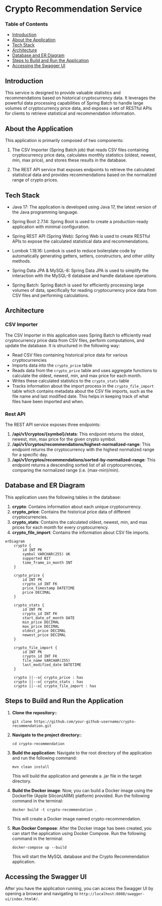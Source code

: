 # Crypto Recommendation Service

### Table of Contents
- [Introduction](#introduction)
- [About the Application](#about-the-application)
- [Tech Stack](#tech-stack)
- [Architecture](#architecture)
- [Database and ER Diagram](#database-and-er-diagram)
- [Steps to Build and Run the Application](#steps-to-build-and-run-the-application)
- [Accessing the Swagger UI](#accessing-the-swagger-ui)

## Introduction

This service is designed to provide valuable statistics and recommendations based on historical cryptocurrency data. It leverages the powerful data processing capabilities of Spring Batch to handle large volumes of cryptocurrency price data, and exposes a set of RESTful APIs for clients to retrieve statistical and recommendation information.

## About the Application

This application is primarily composed of two components:

1. The CSV Importer (Spring Batch job) that reads CSV files containing cryptocurrency price data, calculates monthly statistics (oldest, newest, min, max price), and stores these results in the database.

2. The REST API service that exposes endpoints to retrieve the calculated statistical data and provides recommendations based on the normalized range of crypto prices.

## Tech Stack

- Java 17: The application is developed using Java 17, the latest version of the Java programming language.

- Spring Boot 2.7.14: Spring Boot is used to create a production-ready application with minimal configuration.

- Spring REST API (Spring Web): Spring Web is used to create RESTful APIs to expose the calculated statistical data and recommendations.

- Lombok 1.18.16: Lombok is used to reduce boilerplate code by automatically generating getters, setters, constructors, and other utility methods.

- Spring Data JPA & MySQL-8: Spring Data JPA is used to simplify the interaction with the MySQL-8 database and handle database operations.

- Spring Batch: Spring Batch is used for efficiently processing large volumes of data, specifically for reading cryptocurrency price data from CSV files and performing calculations.

## Architecture

### CSV Importer

The CSV Importer in this application uses Spring Batch to efficiently read cryptocurrency price data from CSV files, perform computations, and update the database. It is structured in the following way:

- Read CSV files containing historical price data for various cryptocurrencies
- Imports data into the `crypto_price` table
- Reads data from the `crypto_price` table and uses aggregate functions to calculate the oldest, newest, min, and max price for each month.
- Writes these calculated statistics to the `crypto_stats` table
- Tracks information about the import process in the `crypto_file_import` table which contains metadata about the CSV file imports, such as the file name and last modified date. This helps in keeping track of what files have been imported and when.

### Rest API

The REST API service exposes three endpoints:

1. **/api/v1/cryptos/{symbol}/stats**: This endpoint returns the oldest, newest, min, max price for the given crypto symbol.
2. **/api/v1/cryptos/recommendations/highest-normalized-range**: This endpoint returns the cryptocurrency with the highest normalized range for a specific day.
3. **/api/v1/cryptos/recommendations/sorted-by-normalized-range**: This endpoint returns a descending sorted list of all cryptocurrencies, comparing the normalized range (i.e. (max-min)/min).

## Database and ER Diagram

This application uses the following tables in the database:

1. **crypto**: Contains information about each unique cryptocurrency.
2. **crypto_price**: Contains the historical price data of different cryptocurrencies.
3. **crypto_stats**: Contains the calculated oldest, newest, min, and max prices for each month for every cryptocurrency.
4. **crypto_file_import**: Contains the information about CSV file imports.

```mermaid
erDiagram
    crypto {
        id INT PK
        symbol VARCHAR(255) UK
        supported BIT
        time_frame_in_month INT
    }
    
    crypto_price {
        id INT PK
        crypto_id INT FK
        price_timestamp DATETIME
        price DECIMAL
    }
    
    crypto_stats {
        id INT PK
        crypto_id INT FK
        start_date_of_month DATE
        min_price DECIMAL
        max_price DECIMAL
        oldest_price DECIMAL
        newest_price DECIMAL
    }
    
    crypto_file_import {
        id INT PK
        crypto_id INT FK
        file_name VARCHAR(255)
        last_modified_date DATETIME
    }

    crypto ||--o{ crypto_price : has
    crypto ||--o{ crypto_stats : has
    crypto ||--o{ crypto_file_import : has
```

## Steps to Build and Run the Application

1. **Clone the repository:**:
   ```
   git clone https://github.com/your-github-username/crypto-recommendation.git
   ```
   
2. **Navigate to the project directory:**:
   ```
   cd crypto-recommendation
   ```
   
3. **Build the application**:
   Navigate to the root directory of the application and run the following command:
    ```
    mvn clean install
    ```
   This will build the application and generate a .jar file in the target directory.

4. **Build the Docker image**:
   Now, you can build a Docker image using the Dockerfile (Apple Silicon(ARM) platform) provided. Run the following command in the terminal:
    ```
    docker build -t crypto-recommendation .
    ```
   This will create a Docker image named crypto-recommendation.

5. **Run Docker Compose**:
   After the Docker image has been created, you can start the application using Docker Compose. Run the following command in the terminal:
    ```
    docker-compose up --build
    ```
   This will start the MySQL database and the Crypto Recommendation application.

## Accessing the Swagger UI

After you have the application running, you can access the Swagger UI by opening a browser and navigating to `http://localhost:8080/swagger-ui/index.html#/`.
